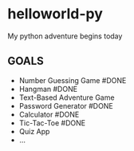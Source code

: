 # helloworld-py
My python adventure begins today

## GOALS

- Number Guessing Game #DONE
- Hangman #DONE
- Text-Based Adventure Game
- Password Generator #DONE
- Calculator #DONE
- Tic-Tac-Toe #DONE
- Quiz App
- ...

